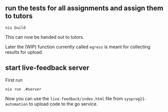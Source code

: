 ## run the tests for all assignments and assign them to tutors

```
nix build
```

This can now be handed out to tutors.

Later the (WIP) function currently called `egress` is meant for collecting results for upload.

## start live-feedback server

First run

```
nix run .#server
```

Now you can use the `live-feedback/index.html` file from `sysprog21-automation` to upload code to the go service.


